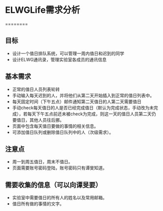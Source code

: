 # ELWGLife需求分析
========
## 目标

* 设计一个值日排队系统，可以管理一周内值日和迟到的同学
* 设计ELWG通讯录，管理实验室各成员的通讯信息

## 基本需求
* 正常的值日人员列表轮转
* 手动输入每天迟到的人，并将他们从第二天开始插入到正常的值日列表中。
* 每天固定时间（下午五点）邮件通知第二天值日的人第二天需要值日
* 手动check每天值日的人是否已经完成值日（默认为完成状态，手动改为未完成），若每天下午五点前还未被check为完成，则这一天的值日人员第二天仍要值日，其他人员往后挪。
* 页面中包含每天值日要做的事情的相关信息。
* 可添加值日队列或删除值日队列中的人（次级需求）。

## 注意点
* 周一到周五值日，周末不值日。
* 页面需要账号密码登陆，账号密码只有谭旻知道。

## 需要收集的信息（可以向谭旻要）
* 实验室中需要值日的所有人的姓名以及常用邮箱。
* 值日所有做的事情的文字。
